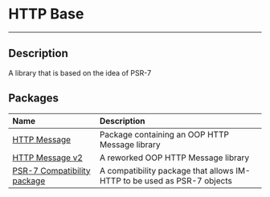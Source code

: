 # HTTP Base
____

## Description
A library that is based on the idea of PSR-7

## Packages
| Name | Description |
| :--- | :---------- |
| [HTTP Message](http.md) | Package containing an OOP HTTP Message library |
| [HTTP Message v2](http2.md) | A reworked OOP HTTP Message library |
| [PSR-7 Compatibility package](combat.md) | A compatibility package that allows IM-HTTP to be used as PSR-7 objects |
